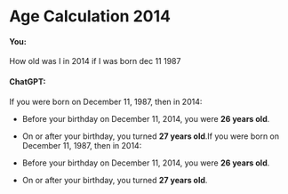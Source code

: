 # Age Calculation 2014

#### You:
How old was I in 2014 if I was born dec 11 1987

#### ChatGPT:
If you were born on December 11, 1987, then in 2014:

- Before your birthday on December 11, 2014, you were **26 years old**.

- On or after your birthday, you turned **27 years old**.If you were born on December 11, 1987, then in 2014:

- Before your birthday on December 11, 2014, you were **26 years old**.

- On or after your birthday, you turned **27 years old**.
